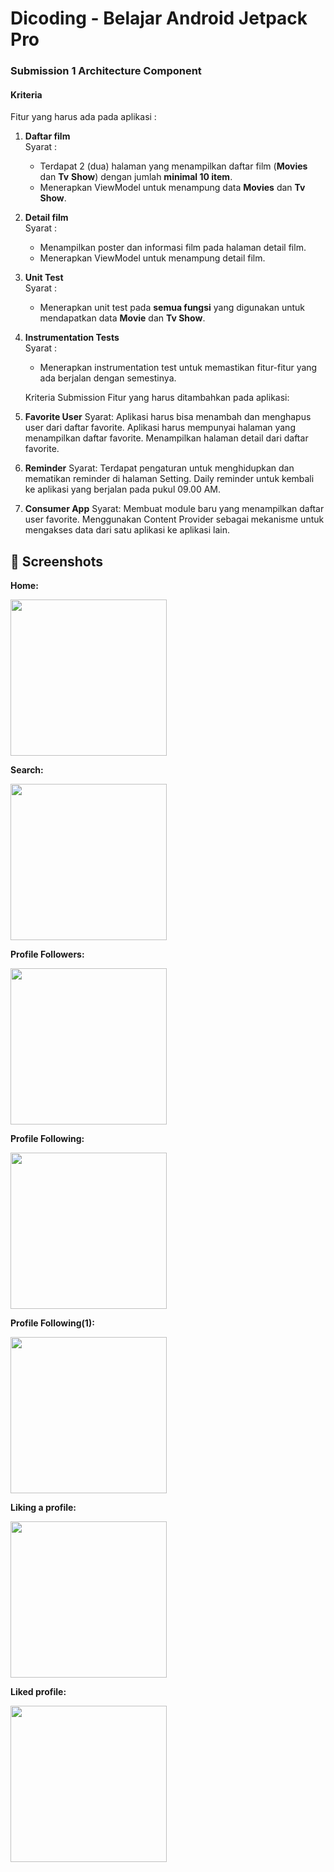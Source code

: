 # Dicoding - Belajar Android Jetpack Pro
 


### Submission 1 Architecture Component

#### Kriteria

Fitur yang harus ada pada aplikasi :

1. **Daftar film**  
   Syarat :
   - Terdapat 2 (dua) halaman yang menampilkan daftar film (**Movies** dan **Tv** **Show**) dengan jumlah **minimal 10 item**.
   - Menerapkan ViewModel untuk menampung data **Movies** dan **Tv Show**.  

2. **Detail film**  
   Syarat :
   - Menampilkan poster dan informasi film pada halaman detail film.
   - Menerapkan ViewModel untuk menampung detail film.  

3. **Unit Test**  
   Syarat :
   - Menerapkan unit test pada **semua fungsi** yang digunakan untuk mendapatkan data **Movie** dan **Tv Show**.  

4. **Instrumentation Tests**  
   Syarat :
   
   - Menerapkan instrumentation test untuk memastikan fitur-fitur yang ada berjalan dengan semestinya.

   Kriteria Submission
Fitur yang harus ditambahkan pada aplikasi:

1. **Favorite User**
  Syarat:
   Aplikasi harus bisa menambah dan menghapus user dari daftar favorite.
   Aplikasi harus mempunyai halaman yang menampilkan daftar favorite.
   Menampilkan halaman detail dari daftar favorite.

2. **Reminder**
Syarat:
Terdapat pengaturan untuk menghidupkan dan mematikan reminder di halaman Setting.
Daily reminder untuk kembali ke aplikasi yang berjalan pada pukul 09.00 AM.

3. **Consumer App**
Syarat:
Membuat module baru yang menampilkan daftar user favorite.
Menggunakan Content Provider sebagai mekanisme untuk mengakses data dari satu aplikasi ke aplikasi lain.

## 📸 Screenshots

**Home:**

<img src="https://raw.githubusercontent.com/mrizalf7/Submission3-Dicoding-BFAA/master/screenshots/ss1.png" width="250">

**Search:** 

<img src="https://raw.githubusercontent.com/mrizalf7/Submission3-Dicoding-BFAA/master/screenshots/ss2.png" width="250">

**Profile Followers:**

<img src="https://raw.githubusercontent.com/mrizalf7/Submission3-Dicoding-BFAA/master/screenshots/ss3.png" width="250">

**Profile Following:**

<img src="https://raw.githubusercontent.com/mrizalf7/Submission3-Dicoding-BFAA/master/screenshots/ss4.png" width="250">

**Profile Following(1):**

<img src="https://raw.githubusercontent.com/mrizalf7/Submission3-Dicoding-BFAA/master/screenshots/ss5.png" width="250">

**Liking a profile:**

<img src="https://raw.githubusercontent.com/mrizalf7/Submission3-Dicoding-BFAA/master/screenshots/ss6.png" width="250">

**Liked profile:**

<img src="https://raw.githubusercontent.com/mrizalf7/Submission3-Dicoding-BFAA/master/screenshots/ss7.png" width="250">

